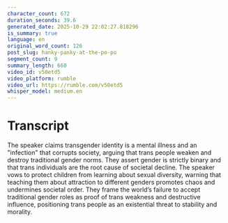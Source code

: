 ```yaml
---
character_count: 672
duration_seconds: 39.6
generated_date: 2025-10-29 22:02:27.818296
is_summary: true
language: en
original_word_count: 126
post_slug: hanky-panky-at-the-po-po
segment_count: 9
summary_length: 660
video_id: v50etd5
video_platform: rumble
video_url: https://rumble.com/v50etd5
whisper_model: medium.en
---
```


# Transcript

The speaker claims transgender identity is a mental illness and an "infection" that corrupts society, arguing that trans people weaken and destroy traditional gender norms. They assert gender is strictly binary and that trans individuals are the root cause of societal decline. The speaker vows to protect children from learning about sexual diversity, warning that teaching them about attraction to different genders promotes chaos and undermines societal order. They frame the world’s failure to accept traditional gender roles as proof of trans weakness and destructive influence, positioning trans people as an existential threat to stability and morality.
